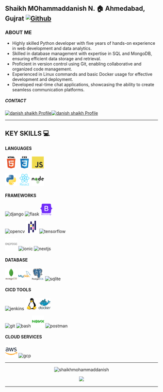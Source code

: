 
## Shaikh MOhammaddanish N. 🏠 Ahmedabad, Gujrat [![Github](https://img.shields.io/github/followers/ShaikhMohammaddanish?label=Followers&style=social)](https://github.com/ShaikhMohammaddanish)<!--&nbsp; [![GithubViews](https://api.freemotion-llc.com/api/github/v1/profile-views?username=ShaikhMohammaddanish)](https://github.com/ShaikhMohammaddanish)-->

  
 
### ABOUT ME

  
- Highly skilled Python developer with five years of hands-on experience in web development and data analytics.
- Skilled in database management with expertise in SQL and MongoDB, ensuring efficient data storage and retrieval. 
 - Proficient in version control using Git, enabling collaborative and organized code management. 
 - Experienced in Linux commands and basic Docker usage for effective development and deployment. 
 - Developed real-time chat applications, showcasing the ability to create seamless communication platforms.

 ##### CONTACT
 <a  href="https://www.linkedin.com/in/shaikh-danish-python-developer"  target="_blank">
<img  src="https://img.icons8.com/?size=60&id=13930&format=png&color=000000"  alt="danish shaikh Profile"  height="60"  width="60"></a><a  href="https://wa.me/+919426951412"  target="_blank"><img  src="https://img.icons8.com/?size=60&id=16713&format=png&color=000000"  alt="danish shaikh Profile"  height="60"  width="60"></a>
  
  
---
## KEY SKILLS :computer:

  

#### LANGUAGES

<img  src="https://raw.githubusercontent.com/devicons/devicon/master/icons/html5/html5-original-wordmark.svg"  alt="html5"  width="40"  height="40"/> <img  src="https://raw.githubusercontent.com/devicons/devicon/master/icons/css3/css3-original-wordmark.svg"  alt="css3"  width="40"  height="40"/> <img  src="https://raw.githubusercontent.com/devicons/devicon/master/icons/javascript/javascript-original.svg"  alt="javascript"  width="40"  height="40"/>  


 <img  src="https://raw.githubusercontent.com/devicons/devicon/master/icons/python/python-original.svg"  alt="python"  width="40"  height="40"/> <img  src="https://raw.githubusercontent.com/devicons/devicon/master/icons/react/react-original-wordmark.svg"  alt="react"  width="40"  height="40"/> <img  src="https://raw.githubusercontent.com/devicons/devicon/master/icons/nodejs/nodejs-original-wordmark.svg"  alt="nodejs"  width="40"  height="40"/> 
  


  
  
  

#### FRAMEWORKS


<img  src="https://cdn.worldvectorlogo.com/logos/django.svg"  alt="django"  width="40"  height="40"/> <img  src="https://www.vectorlogo.zone/logos/pocoo_flask/pocoo_flask-icon.svg"  alt="flask"  width="40"  height="40"/> <img  src="https://raw.githubusercontent.com/devicons/devicon/master/icons/bootstrap/bootstrap-plain-wordmark.svg"  alt="bootstrap"  width="40"  height="40"/> 

<img  src="https://www.vectorlogo.zone/logos/opencv/opencv-icon.svg"  alt="opencv"  width="40"  height="40"/> <img  src="https://raw.githubusercontent.com/devicons/devicon/2ae2a900d2f041da66e950e4d48052658d850630/icons/pandas/pandas-original.svg"  alt="pandas"  width="40"  height="40"/> <img  src="https://www.vectorlogo.zone/logos/tensorflow/tensorflow-icon.svg"  alt="tensorflow"  width="40"  height="40"/>  

<img  src="https://raw.githubusercontent.com/devicons/devicon/master/icons/express/express-original-wordmark.svg"  alt="express"  width="40"  height="40"/> <img  src="https://upload.wikimedia.org/wikipedia/commons/d/d1/Ionic_Logo.svg"  alt="ionic"  width="40"  height="40"/> <img  src="https://cdn.worldvectorlogo.com/logos/nextjs-2.svg"  alt="nextjs"  width="40"  height="40"/>  

  

  

#### DATABASE
<img  src="https://raw.githubusercontent.com/devicons/devicon/master/icons/mongodb/mongodb-original-wordmark.svg"  alt="mongodb"  width="40"  height="40"/> <img  src="https://raw.githubusercontent.com/devicons/devicon/master/icons/mysql/mysql-original-wordmark.svg"  alt="mysql"  width="40"  height="40"/> <img  src="https://raw.githubusercontent.com/devicons/devicon/master/icons/postgresql/postgresql-original-wordmark.svg"  alt="postgresql"  width="40"  height="40"/> <img  src="https://www.vectorlogo.zone/logos/sqlite/sqlite-icon.svg"  alt="sqlite"  width="40"  height="40"/> 
  
  
  
  
  
  

#### CICD TOOLS

<img  src="https://www.vectorlogo.zone/logos/jenkins/jenkins-icon.svg"  alt="jenkins"  width="40"  height="40"/> <img  src="https://raw.githubusercontent.com/devicons/devicon/master/icons/linux/linux-original.svg"  alt="linux"  width="40"  height="40"/> <img  src="https://raw.githubusercontent.com/devicons/devicon/master/icons/docker/docker-original-wordmark.svg"  alt="docker"  width="40"  height="40"/>  

<img  src="https://www.vectorlogo.zone/logos/git-scm/git-scm-icon.svg"  alt="git"  width="40"  height="40"/> <img  src="https://www.vectorlogo.zone/logos/gnu_bash/gnu_bash-icon.svg"  alt="bash"  width="40"  height="40"/> <img  src="https://raw.githubusercontent.com/devicons/devicon/master/icons/nginx/nginx-original.svg"  alt="nginx"  width="40"  height="40"/> <img  src="https://www.vectorlogo.zone/logos/getpostman/getpostman-icon.svg"  alt="postman"  width="40"  height="40"/> 

#### CLOUD SERVICES

<img  src="https://raw.githubusercontent.com/devicons/devicon/master/icons/amazonwebservices/amazonwebservices-original-wordmark.svg"  alt="aws"  width="40"  height="40"/> <img  src="https://www.vectorlogo.zone/logos/google_cloud/google_cloud-icon.svg"  alt="gcp"  width="40"  height="40"/>  

---
<p  align="center" ><img width="80%" src="https://github-readme-streak-stats.herokuapp.com/?user=shaikhmohammaddanish&"  alt="shaikhmohammaddanish"  /></p>
<p  align="center" >
<img width="80%"  src="https://github-readme-stats.vercel.app/api/top-langs/?username=ShaikhMohammaddanish"></p>


---








  
  
  
  
  
  
  
  
  
  
  


  



